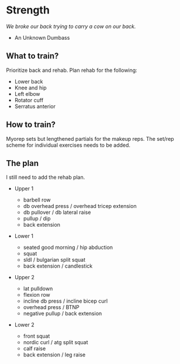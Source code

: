 # Strength
*We broke our back trying to carry a cow on our back.*
- An Unknown Dumbass

## What to train?
Prioritize back and rehab. Plan rehab for the following:
- Lower back
- Knee and hip
- Left elbow
- Rotator cuff
- Serratus anterior

## How to train?
Myorep sets but lengthened partials for the makeup reps.
The set/rep scheme for individual exercises needs to be added.

## The plan
I still need to add the rehab plan.

- Upper 1
	- barbell row
	- db overhead press / overhead tricep extension
	- db pullover / db lateral raise
	- pullup / dip
	- back extension

- Lower 1
	- seated good morning / hip abduction
	- squat
	- sldl / bulgarian split squat
	- back extension / candlestick

- Upper 2
	- lat pulldown
	- flexion row
	- incline db press / incline bicep curl
	- overhead press / BTNP
	- negative pullup / back extension

- Lower 2
	- front squat
	- nordic curl / atg split squat
	- calf raise
	- back extension / leg raise
